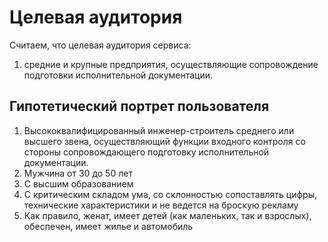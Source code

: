 # Целевая аудитория

Считаем, что целевая аудитория сервиса:
1. средние и крупные предприятия, осуществляющие сопровождение подготовки исполнительной документации.

## Гипотетический портрет пользователя

1. Высококвалифицированный инженер-строитель среднего или высшего звена, осуществляющий функции входного контроля со 
стороны сопровождающего подготовку исполнительной документации.
2. Мужчина от 30 до 50 лет
3. С высшим образованием
4. С критическим складом ума, со склонностью сопоставлять цифры, технические характеристики и не ведется на броскую
   рекламу
5. Как правило, женат, имеет детей (как маленьких, так и взрослых), обеспечен, имеет жилье и автомобиль